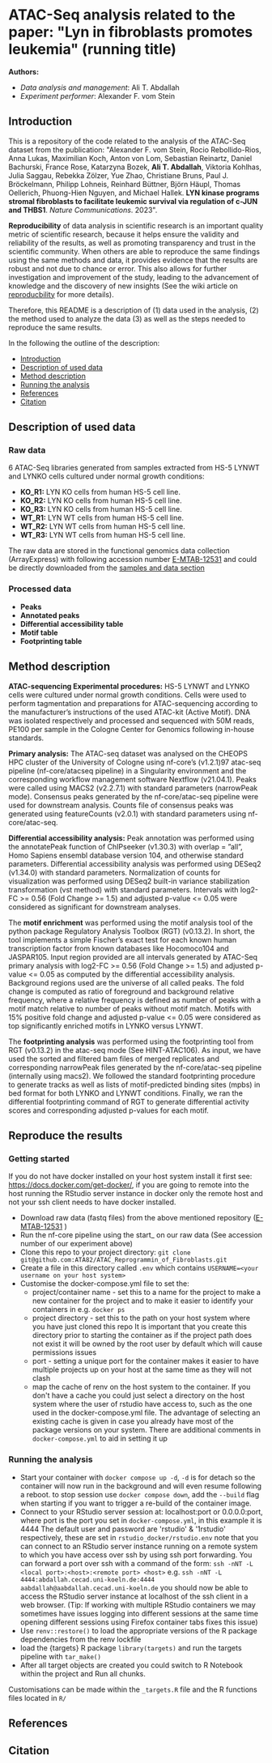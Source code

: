 # ATAC-Seq analysis related to the paper: "Lyn in fibroblasts promotes leukemia" (running title)

**Authors:** 
 - *Data analysis and management*: Ali T. Abdallah
 - *Experiment performer*: Alexander F. vom Stein

## Introduction
This is a repository of the code related to the analysis of the ATAC-Seq dataset from the publication: 
"Alexander F. vom Stein, Rocio Rebollido-Rios, Anna Lukas, Maximilian Koch, Anton von Lom, Sebastian Reinartz, Daniel Bachurski, France Rose, Katarzyna Bozek, **Ali T. Abdallah**, Viktoria Kohlhas, Julia Saggau, Rebekka Zölzer, Yue Zhao, Christiane Bruns, Paul J. Bröckelmann, Philipp Lohneis, Reinhard Büttner, Björn Häupl, Thomas Oellerich, Phuong-Hien Nguyen, and Michael Hallek. **LYN kinase programs stromal fibroblasts to facilitate leukemic survival via regulation of c-JUN and THBS1**. _Nature Communications_. 2023".

**Reproducibility** of data analysis in scientific research is an important quality metric of scientific research, because it helps ensure the validity and reliability of the results, as well as promoting transparency and trust in the scientific community. When others are able to reproduce the same findings using the same methods and data, it provides evidence that the results are robust and not due to chance or error. This also allows for further investigation and improvement of the study, leading to the advancement of knowledge and the discovery of new insights (See the wiki article on [reproducbility](https://en.wikipedia.org/wiki/Reproducibility) for more details). 

Therefore, this README is a description of (1) data used in the analysis, (2) the method used to analyze the data (3) as well as the steps needed to reproduce the same results.

In the following the outline of the description:
- [Introduction](#introduction)
- [Description of used data](#description-of-used-data)
- [Method description](#method-description)
- [Running the analysis](#running-the-analysis)
- [References](#references)
- [Citation](#citation)

## Description of used data

### Raw data
6 ATAC-Seq libraries generated from samples extracted from HS-5 LYNWT and LYNKO cells cultured under normal growth conditions:
- **KO_R1:** LYN KO cells from human HS-5 cell line.
- **KO_R2:** LYN KO cells from human HS-5 cell line.
- **KO_R3:** LYN KO cells from human HS-5 cell line.
- **WT_R1:** LYN WT cells from human HS-5 cell line.
- **WT_R2:** LYN WT cells from human HS-5 cell line.
- **WT_R3:** LYN WT cells from human HS-5 cell line.

The raw data are stored in the functional genomics data collection (ArrayExpress) with following accession number [E-MTAB-12531](https://www.ebi.ac.uk/biostudies/arrayexpress/studies/E-MTAB-12531#) and could be directly downloaded from the [samples and data section](https://www.ebi.ac.uk/biostudies/arrayexpress/studies/E-MTAB-12531/sdrf) 

### Processed data
- **Peaks**
- **Annotated peaks**
- **Differential accessibility table**
- **Motif table**
- **Footprinting table**

## Method description

**ATAC-sequencing Experimental procedures:** HS-5 LYNWT and LYNKO cells were cultured under normal
growth conditions. Cells were used to perform tagmentation and preparations for
ATAC-sequencing according to the manufacturer’s instructions of the used ATAC-kit
(Active Motif). DNA was isolated respectively and processed and sequenced with 50M
reads, PE100 per sample in the Cologne Center for Genomics following in-house
standards.

**Primary analysis:** The ATAC-seq dataset was analysed on the CHEOPS HPC cluster
of the University of Cologne using nf-core’s (v1.2.1)97 atac-seq pipeline 
(nf-core/atacseq pipeline) in a Singularity environment and the corresponding workflow
management software Nextflow (v21.04.1). Peaks were called using MACS2
(v2.2.7.1) with standard parameters (narrowPeak mode). Consensus peaks
generated by the nf-core/atac-seq pipeline were used for downstream analysis. Counts 
file of consensus peaks was generated using featureCounts (v2.0.1) with standard
parameters using nf-core/atac-seq.

**Differential accessibility analysis:** Peak annotation was performed using the
annotatePeak function of ChIPseeker (v1.30.3) with overlap = ”all”, Homo Sapiens
ensembl database version 104, and otherwise standard parameters. Differential
accessibility analysis was performed using DESeq2 (v1.34.0) with standard
parameters. Normalization of counts for visualization was performed using DESeq2
built-in variance stabilization transformation (vst method) with standard parameters.
Intervals with log2-FC >= 0.56 (Fold Change >= 1.5) and adjusted p-value <= 0.05 were
considered as significant for downstream analyses.

The **motif enrichment** was performed using the motif analysis tool of the python
package Regulatory Analysis Toolbox (RGT) (v0.13.2). In short, the tool implements a
simple Fischer’s exact test for each known human transcription factor from known
databases like Hocomoco104 and JASPAR105. Input region provided are all intervals
generated by ATAC-Seq primary analysis with log2-FC >= 0.56 (Fold Change >= 1.5)
and adjusted p-value <= 0.05 as computed by the differential accessibility analysis.
Background regions used are the universe of all called peaks. The fold change is
computed as ratio of foreground and background relative frequency, where a relative
frequency is defined as number of peaks with a motif match relative to number of peaks
without motif match. Motifs with 15% positive fold change and adjusted p-value <= 0.05
were considered as top significantly enriched motifs in LYNKO versus LYNWT.

The **footprinting analysis** was performed using the footprinting tool from RGT (v0.13.2)
in the atac-seq mode (See HINT-ATAC106). As input, we have used the sorted and
filtered bam files of merged replicates and corresponding narrowPeak files generated
by the nf-core/atac-seq pipeline (internally using macs2). We followed the standard
footprinting procedure to generate tracks as well as lists of motif-predicted binding sites
(mpbs) in bed format for both LYNKO and LYNWT conditions. Finally, we ran the
differential footprinting command of RGT to generate differential activity scores and
corresponding adjusted p-values for each motif. 

## Reproduce the results

### Getting started

If you do not have docker installed on your host system install it first see: https://docs.docker.com/get-docker/,
if you are going to remote into the host running the RStudio server instance in docker only the remote host and not
your ssh client needs to have docker installed.
- Download raw data (fastq files) from the above mentioned repository ([E-MTAB-12531](https://www.ebi.ac.uk/biostudies/arrayexpress/studies/E-MTAB-12531/sdrf) )
- Run the nf-core pipeline using the start_ on our raw data (See accession number of our experiment above)
- Clone this repo to your project directory:
  `git clone git@github.com:ATA82/ATAC_Reprogrammin_of_Fibroblasts.git`
- Create a file in this directory called `.env` which contains `USERNAME=<your username on your host system>`
- Customise the docker-compose.yml file to set the:
	- project/container name - set this to a name for the project to make a new container for the 
                                   project and to make it easier to identify your containers in e.g. `docker ps`
	- project directory - set this to the path on your host system where you have just cloned this repo
	  It is important that you create this directory prior to starting the container as if the project
	  path does not exist it will be owned by the root user by default which will cause permissions issues
	- port - setting a unique port for the container makes it easier to have multiple projects up on 
		 your host at the same time as they will not clash
	- map the cache of renv on the host system to the container. If you don't have a cache you could just select a directory on the host system where the user of rstudio have access to, such as the one used in the docker-compose.yml file. The advantage of selecting an existing cache is given in case you already have most of the package versions on your system.
  There are additional comments in `docker-compose.yml` to aid in setting it up


### Running the analysis
- Start your container with `docker compose up -d`, `-d` is for detach so the container 
  will now run in the background and will even resume following a reboot.
  to stop session use `docker compose down`, add the `--build` flag when starting if you want to 
  trigger a re-build of the container image.
- Connect to your RStudio server session at: localhost:port or 0.0.0.0:port, 
  where port is the port you set in `docker-compose.yml`, in this example it is 4444
  The default user and password are 'rstudio' & '1rstudio' respectively, these are set in `rstudio_docker/rstudio.env`
  note that you can connect to an RStudio server instance running on a remote system to which you have 
  access over ssh by using ssh port forwarding.
  You can forward a port over ssh with a command of the form: `ssh -nNT -L <local port>:<host>:<remote port> <host>`
  e.g. `ssh -nNT -L 4444:abdallah.cecad.uni-koeln.de:4444 aabdallah@aabdallah.cecad.uni-koeln.de`
  you should now be able to access the RStudio server instance at localhost of the ssh client in a web browser.
  (Tip: If working with multiple RStudio containers we may sometimes have issues logging into different sessions at the
  same time opening different sessions using Firefox container tabs fixes this issue)
- Use `renv::restore()` to load the appropriate versions of the R package dependencies from the renv lockfile 
- load the {targets} R package `library(targets)` and run the targets pipeline with `tar_make()`
- After all target objects are created you could switch to R Notebook within the project and Run all chunks.

Customisations can be made within the `_targets.R` file and the R functions files located in `R/`

## References

## Citation

